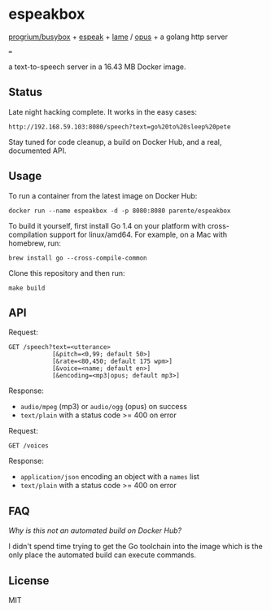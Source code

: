 # espeakbox

[progrium/busybox](https://github.com/progrium/busybox) + [espeak](http://espeak.sourceforge.net/) + [lame](http://lame.sourceforge.net/) / [opus](http://www.opus-codec.org/) + a golang http server

`=`

a text-to-speech server in a 16.43 MB Docker image.

## Status

Late night hacking complete. It works in the easy cases:

```
http://192.168.59.103:8080/speech?text=go%20to%20sleep%20pete
```

Stay tuned for code cleanup, a build on Docker Hub, and a real, documented API.

## Usage

To run a container from the latest image on Docker Hub:

```
docker run --name espeakbox -d -p 8080:8080 parente/espeakbox
```

To build it yourself, first install Go 1.4 on your platform with cross-compilation support for linux/amd64. For example, on a Mac with homebrew, run:

``` 
brew install go --cross-compile-common
```

Clone this repository and then run:

```
make build
```

## API

Request:

```
GET /speech?text=<utterance>
            [&pitch=<0,99; default 50>]
            [&rate=<80,450; default 175 wpm>]
            [&voice=<name; default en>]
            [&encoding=<mp3|opus; default mp3>]
```

Response:

* `audio/mpeg` (mp3) or `audio/ogg` (opus) on success
* `text/plain` with a status code >= 400 on error

Request:

```
GET /voices
```

Response:

* `application/json` encoding an object with a `names` list
* `text/plain` with a status code >= 400 on error

## FAQ

*Why is this not an automated build on Docker Hub?*

I didn't spend time trying to get the Go toolchain into the image which is the only place the automated build can execute commands.

## License

MIT